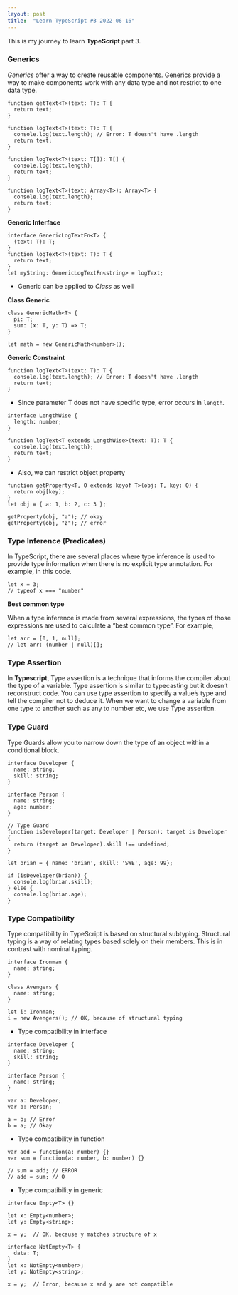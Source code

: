 ```yaml
---
layout: post
title:  "Learn TypeScript #3 2022-06-16"
---
```


This is my journey to learn **TypeScript** part 3.

### Generics
*Generics* offer a way to create reusable components. Generics provide a way to make components work with any data type and not restrict to one data type.

```
function getText<T>(text: T): T {
  return text;
}
```

```
function logText<T>(text: T): T {
  console.log(text.length); // Error: T doesn't have .length
  return text;
}
```

```
function logText<T>(text: T[]): T[] {
  console.log(text.length); 
  return text;
}
```

```
function logText<T>(text: Array<T>): Array<T> {
  console.log(text.length);
  return text;
}
```

**Generic Interface**

```
interface GenericLogTextFn<T> {
  (text: T): T;
}
function logText<T>(text: T): T {
  return text;
}
let myString: GenericLogTextFn<string> = logText;
```

- Generic can be applied to *Class* as well

**Class Generic**

```
class GenericMath<T> {
  pi: T;
  sum: (x: T, y: T) => T;
}

let math = new GenericMath<number>();
```

**Generic Constraint**

```
function logText<T>(text: T): T {
  console.log(text.length); // Error: T doesn't have .length
  return text;
}
```

- Since parameter T does not have specific type, error occurs in `length`.

```
interface LengthWise {
  length: number;
}

function logText<T extends LengthWise>(text: T): T {
  console.log(text.length);
  return text;
}
```

- Also, we can restrict object property

```
function getProperty<T, O extends keyof T>(obj: T, key: O) {
  return obj[key];  
}
let obj = { a: 1, b: 2, c: 3 };

getProperty(obj, "a"); // okay
getProperty(obj, "z"); // error
```

### Type Inference (Predicates)

In TypeScript, there are several places where type inference is used to provide type information when there is no explicit type annotation. For example, in this code.

```
let x = 3;
// typeof x === "number"
```

**Best common type**

When a type inference is made from several expressions, the types of those expressions are used to calculate a “best common type”. For example,

```
let arr = [0, 1, null];
// let arr: (number | null)[];
```

### Type Assertion

In **Typescript**, Type assertion is a technique that informs the compiler about the type of a variable. Type assertion is similar to typecasting but it doesn’t reconstruct code. You can use type assertion to specify a value’s type and tell the compiler not to deduce it. When we want to change a variable from one type to another such as any to number etc, we use Type assertion.

### Type Guard

Type Guards allow you to narrow down the type of an object within a conditional block.

```
interface Developer {
  name: string;
  skill: string;
} 

interface Person {
  name: string;
  age: number;
}

// Type Guard
function isDeveloper(target: Developer | Person): target is Developer {
  return (target as Developer).skill !== undefined;
}

let brian = { name: 'brian', skill: 'SWE', age: 99};

if (isDeveloper(brian)) {
  console.log(brian.skill);
} else {
  console.log(brian.age);
}
```

### Type Compatibility

Type compatibility in TypeScript is based on structural subtyping. Structural typing is a way of relating types based solely on their members. This is in contrast with nominal typing.

```
interface Ironman {
  name: string;
}

class Avengers {
  name: string;
}

let i: Ironman;
i = new Avengers(); // OK, because of structural typing
```

- Type compatibility in interface

```
interface Developer {
  name: string;
  skill: string;
}  

interface Person {
  name: string;
}

var a: Developer;
var b: Person;

a = b; // Error
b = a; // Okay
```

- Type compatibility in function

```
var add = function(a: number) {}
var sum = function(a: number, b: number) {}

// sum = add; // ERROR
// add = sum; // O
```

- Type compatibility in generic

```
interface Empty<T> {}

let x: Empty<number>;
let y: Empty<string>;

x = y;  // OK, because y matches structure of x
```

```
interface NotEmpty<T> {
  data: T;
}
let x: NotEmpty<number>;
let y: NotEmpty<string>;

x = y;  // Error, because x and y are not compatible
```
